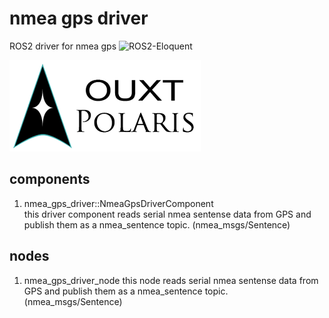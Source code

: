 # nmea gps driver

ROS2 driver for nmea gps ![ROS2-Eloquent](https://github.com/OUXT-Polaris/nmea_gps_driver/workflows/ROS2-Eloquent/badge.svg)

![Developed By OUXT Polaris](img/logo.png "Logo")

## components
1. nmea_gps_driver::NmeaGpsDriverComponent  
this driver component reads serial nmea sentense data from GPS and publish them as a nmea_sentence topic. (nmea_msgs/Sentence)

## nodes
1. nmea_gps_driver_node
this node reads serial nmea sentense data from GPS and publish them as a nmea_sentence topic. (nmea_msgs/Sentence)
